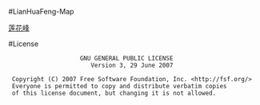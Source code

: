 #LianHuaFeng-Map

[莲花峰](http://www.lianhuafeng.org)

#License

                        GNU GENERAL PUBLIC LICENSE
                           Version 3, 29 June 2007

     Copyright (C) 2007 Free Software Foundation, Inc. <http://fsf.org/>
     Everyone is permitted to copy and distribute verbatim copies
     of this license document, but changing it is not allowed.
